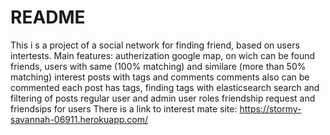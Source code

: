 # README
This i s a project of a social network for finding friend, based on users intertests.
Main features:
  autherization
  google map, on wich can be found friends, users with same (100% matching) and similare (more than 50% matching) interest
  posts with tags and comments
  comments also can be commented
  each post has tags, finding tags with elasticsearch
  search and filtering of posts
  regular user and admin user roles
  friendship request and friendsips for users
There is a link to interest mate site: https://stormy-savannah-06911.herokuapp.com/

